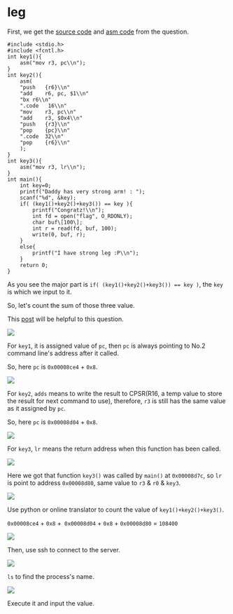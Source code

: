 # **leg**

First, we get the [source code](http://pwnable.kr/bin/leg.c) and [asm code](http://pwnable.kr/bin/leg.asm) from the question.

```shell=
#include <stdio.h>
#include <fcntl.h>
int key1(){
	asm("mov r3, pc\\n");
}
int key2(){
	asm(
	"push	{r6}\\n"
	"add	r6, pc, $1\\n"
	"bx	r6\\n"
	".code   16\\n"
	"mov	r3, pc\\n"
	"add	r3, $0x4\\n"
	"push	{r3}\\n"
	"pop	{pc}\\n"
	".code	32\\n"
	"pop	{r6}\\n"
	);
}
int key3(){
	asm("mov r3, lr\\n");
}
int main(){
	int key=0;
	printf("Daddy has very strong arm! : ");
	scanf("%d", &key);
	if( (key1()+key2()+key3()) == key ){
		printf("Congratz!\\n");
		int fd = open("flag", O_RDONLY);
		char buf\[100\];
		int r = read(fd, buf, 100);
		write(0, buf, r);
	}
	else{
		printf("I have strong leg :P\\n");
	}
	return 0;
}
```

As you see the major part is `if( (key1()+key2()+key3()) == key )`, the `key` is which we input to it.

So, let's count the sum of those three value.

This [post](http://blog.csdn.net/yanlinembed/article/details/50595848) will be helpful to this question.

![](https://i.imgur.com/aVcUwYh.png)

For `key1`, it is assigned value of `pc`, then `pc` is always pointing to No.2 command 
line's address after it called.

So, here `pc` is `0x00008ce4` + `0x8`.

![](https://i.imgur.com/P2jhLIJ.png)

For `key2`, `adds` means to write the result to CPSR(R16, a temp value to store the result for next command to use), therefore, `r3` is still has the same value as it assigned by `pc`.

So, here `pc` is `0x00008d04` + `0x8`.

![](https://i.imgur.com/56Lyl0K.png)

For `key3`, `lr` means the return address when this function has been called.

![](https://i.imgur.com/gkUHgoj.png)

Here we got that function `key3()` was called by `main()` at `0x00008d7c`, so `lr` is point to address `0x00008d80`, same value to `r3` & `r0` & `key3`.

![](https://i.imgur.com/3nGZS2e.png)

Use python or online translator to count the value of `key1()+key2()+key3()`.

`0x00008ce4` + `0x8` +` 0x00008d04` + `0x8` + `0x00008d80` = `108400`

![](https://i.imgur.com/Lq9hgJc.png)

Then, use ssh to connect to the server.

![](https://i.imgur.com/Up03yUG.png)

`ls` to find the process's name.

![](https://i.imgur.com/yO1My1Q.png)

Execute it and input the value.

